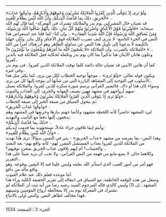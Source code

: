 ------------------------------------------------------------------------

«وَلَوْ تَرى إِذْ يَتَوَفَّى الَّذِينَ كَفَرُوا الْمَلائِكَةُ يَضْرِبُونَ وُجُوهَهُمْ وَأَدْبارَهُمْ، وَذُوقُوا
عَذابَ الْحَرِيقِ، ذلِكَ بِما قَدَّمَتْ أَيْدِيكُمْ، وَأَنَّ اللَّهَ لَيْسَ بِظَلَّامٍ لِلْعَبِيدِ» ..  
قد تعنيان حال المشركين يوم بدر والملائكة تشترك في المعركة- كما قال لهم
الله سبحانه: «فَاضْرِبُوا فَوْقَ الْأَعْناقِ وَاضْرِبُوا مِنْهُمْ كُلَّ بَنانٍ. ذلِكَ بِأَنَّهُمْ شَاقُّوا
اللَّهَ وَرَسُولَهُ، وَمَنْ يُشاقِقِ اللَّهَ وَرَسُولَهُ فَإِنَّ اللَّهَ شَدِيدُ الْعِقابِ» .. وإن كنا- كما
قلنا عند استعراض هذا النص في الجزء التاسع- لا ندري كيف تضرب الملائكة فوق
الأعناق وكل بنان. ولكن جهلنا بالكيفية لا يدعونا إلى تأويل هذا النص عن
مدلوله الظاهر وهو أن هناك أمراً من الله للملائكة بالضرب، وأن الملائكة «لا
يَعْصُونَ اللَّهَ ما أَمَرَهُمْ وَيَفْعَلُونَ ما يُؤْمَرُونَ «1» » ..  
وتكون هاتان الآيتان هنا تذكيراً بما كان يوم بدر وتكملة لحكاية فعل
الملائكة فيه بالذين كفروا..  
كما أن هاتين الآيتين قد تعنيان حالة دائمة كلما توفت الملائكة الذين
كفروا.. في يوم بدر وفي غيره..  
ويكون قوله تعالى: «وَلَوْ تَرى» .. موجهاً توجيه الخطاب لكل من يرى، كما يكثر
مثل هذا الأسلوب في التوجيه إلى المشاهد البارزة التي من شأنها أن يتوجه
إليها كل من يرى..  
وسواء كان هذا أو ذاك. فالتعبير القرآني يرسم صورة منكرة للذين كفروا،
والملائكة تستل منهم أرواحهم في مشهد مهين يضيف المهانة والخزي، إلى العذاب
والموت:  
«وَلَوْ تَرى إِذْ يَتَوَفَّى الَّذِينَ كَفَرُوا الْمَلائِكَةُ يَضْرِبُونَ وُجُوهَهُمْ وَأَدْبارَهُمْ» ..  
ثم يتحول السياق من صيغة الخبر إلى صيغة الخطاب:  
«وَذُوقُوا عَذابَ الْحَرِيقِ» .  
ليرد المشهد حاضراً كأنه اللحظة مشهود وكأنما جهنم بنارها وحريقها في المشهد
وهم يدفعون إليها دفعاً مع التأنيب والتهديد:  
«ذلِكَ بِما قَدَّمَتْ أَيْدِيكُمْ» ..  
وأنتم إنما تلاقون جزاء عادلاً، تستحقونه بما قدمت أيديكم:  
«وَأَنَّ اللَّهَ لَيْسَ بِظَلَّامٍ لِلْعَبِيدِ» ..  
وهذا النص- بما يعرضه من مشهد «عذاب الحريق» - يثير في النفس سؤالاً: ترى
هذا تهديد من الملائكة للذين كفروا بعذاب المستقبل المقرر لهم- كأنه واقع
بهم- بعد البعث والحساب؟ أم إنهم يلاقون عذاب الحريق بمجرد توفيهم؟ ..  
وكلاهما جائز، لا يمنع مانع من فهمه من النص القرآني.. ولا نحب أن نزيد
شيئاً على هذا التقرير..  
فهو أمر من أمور الغيب الذي استأثر الله بعلمه وليس علينا فيه إلا اليقين
بوقوعه. وهو واقع ماله من دافع.  
أما موعده فعلم ذلك عند علام الغيوب.  
وننتقل من هذه الوقفة الخاطفة، مع السياق في انتقاله إلى تقرير الحقيقة
الكلية وراء هذا المشهد.. إن (1) وليس كالذي قاله المرحوم السيد رشيد رضا
من أنه ثبت أن الملائكة لم تشترك في المعركة يوم بدر إلا بمخالطة أرواح
المؤمنين وتثبيتهم.  
فهذا مخالف لظاهر النص. والنص أولى بالاتباع.

------------------------------------------------------------------------

الجزء: 3 ¦ الصفحة: 1534
